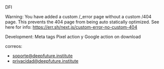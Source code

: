 DFI

Warning: You have added a custom /\_error page without a custom /404 page. This prevents the 404 page from being auto statically optimized.
See here for info: https://err.sh/next.js/custom-error-no-custom-404

Development:
Meta tags
Pixel action y Google action on download

correos:
- soporte@deepfuture.institute
- privacidad@deepfuture.institute